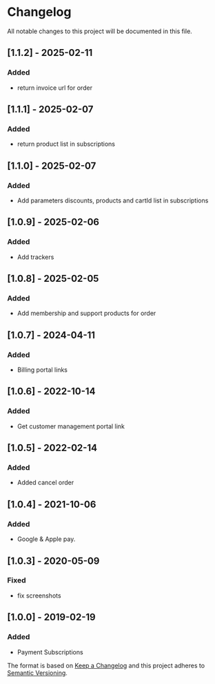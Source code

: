 # Changelog

All notable changes to this project will be documented in this file.

## [1.1.2] - 2025-02-11
### Added
- return invoice url for order

## [1.1.1] - 2025-02-07
### Added
- return product list in subscriptions

## [1.1.0] - 2025-02-07
### Added
- Add parameters discounts, products and cartId list in subscriptions

## [1.0.9] - 2025-02-06
### Added
- Add trackers

## [1.0.8] - 2025-02-05
### Added
- Add membership and support products for order

## [1.0.7] - 2024-04-11
### Added
- Billing portal links

## [1.0.6] - 2022-10-14
### Added
- Get customer management portal link

## [1.0.5] - 2022-02-14
### Added
- Added cancel order

## [1.0.4] - 2021-10-06
### Added
- Google & Apple pay.

## [1.0.3] - 2020-05-09
### Fixed
- fix screenshots

## [1.0.0] - 2019-02-19
### Added
- Payment Subscriptions

The format is based on [Keep a Changelog](http://keepachangelog.com/en/1.0.0/)
and this project adheres to [Semantic Versioning](http://semver.org/spec/v2.0.0.html).
